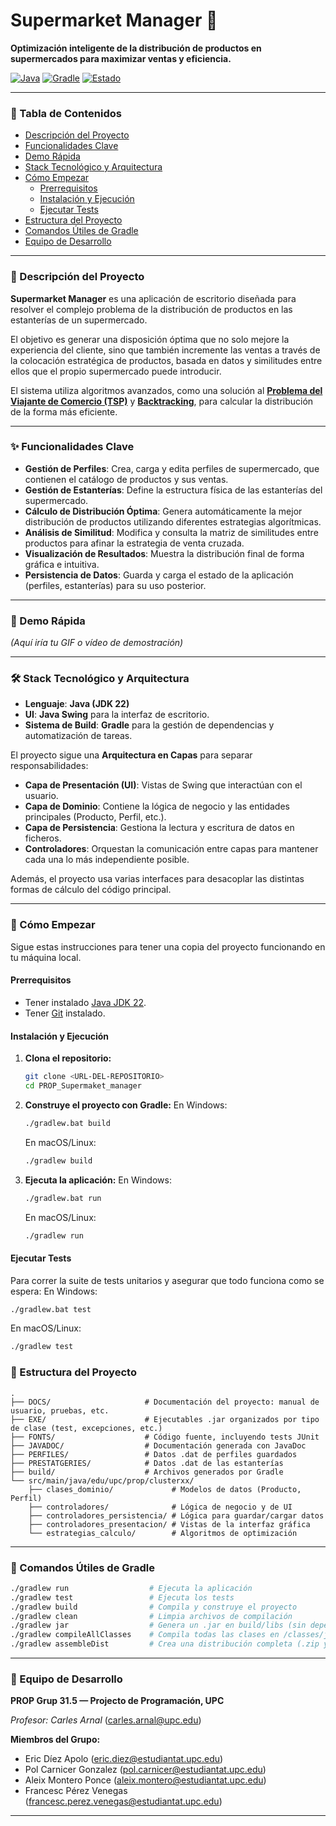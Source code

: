 # Supermarket Manager 🛒

**Optimización inteligente de la distribución de productos en supermercados para maximizar ventas y eficiencia.**

[![Java](https://img.shields.io/badge/Java-22%2B-blue.svg)](https://www.java.com) [![Gradle](https://img.shields.io/badge/Gradle-7.0-blue.svg)](https://gradle.org) [![Estado](https://img.shields.io/badge/estado-finalizado-green.svg)](https://shields.io/)

---

### 📖 Tabla de Contenidos

* [Descripción del Proyecto](#-descripción-del-proyecto)
* [Funcionalidades Clave](#-funcionalidades-clave)
* [Demo Rápida](#-demo-rápida)
* [Stack Tecnológico y Arquitectura](#-stack-tecnológico-y-arquitectura)
* [Cómo Empezar](#-cómo-empezar)
    * [Prerrequisitos](#prerrequisitos)
    * [Instalación y Ejecución](#instalación-y-ejecución)
    * [Ejecutar Tests](#ejecutar-tests)
* [Estructura del Proyecto](#-estructura-del-proyecto)
* [Comandos Útiles de Gradle](#-comandos-útiles-de-gradle)
* [Equipo de Desarrollo](#-equipo-de-desarrollo)

---

### 🎯 Descripción del Proyecto

**Supermarket Manager** es una aplicación de escritorio diseñada para resolver el complejo problema de la distribución de productos en las estanterías de un supermercado.

El objetivo es generar una disposición óptima que no solo mejore la experiencia del cliente, sino que también incremente las ventas a través de la colocación estratégica de productos, basada en datos y similitudes entre ellos que el propio supermercado puede introducir.

El sistema utiliza algoritmos avanzados, como una solución al [**Problema del Viajante de Comercio (TSP)**](https://en.wikipedia.org/wiki/Travelling_salesman_problem) y [**Backtracking**](https://en.wikipedia.org/wiki/Backtracking), para calcular la distribución de la forma más eficiente.

---

### ✨ Funcionalidades Clave

* **Gestión de Perfiles**: Crea, carga y edita perfiles de supermercado, que contienen el catálogo de productos y sus ventas.
* **Gestión de Estanterías**: Define la estructura física de las estanterías del supermercado.
* **Cálculo de Distribución Óptima**: Genera automáticamente la mejor distribución de productos utilizando diferentes estrategias algorítmicas.
* **Análisis de Similitud**: Modifica y consulta la matriz de similitudes entre productos para afinar la estrategia de venta cruzada.
* **Visualización de Resultados**: Muestra la distribución final de forma gráfica e intuitiva.
* **Persistencia de Datos**: Guarda y carga el estado de la aplicación (perfiles, estanterías) para su uso posterior.

---

### 🚀 Demo Rápida

*(Aquí iría tu GIF o vídeo de demostración)*

---

### 🛠️ Stack Tecnológico y Arquitectura

* **Lenguaje**: **Java (JDK 22)**
* **UI**: **Java Swing** para la interfaz de escritorio.
* **Sistema de Build**: **Gradle** para la gestión de dependencias y automatización de tareas.

El proyecto sigue una **Arquitectura en Capas** para separar responsabilidades:

* **Capa de Presentación (UI)**: Vistas de Swing que interactúan con el usuario.
* **Capa de Dominio**: Contiene la lógica de negocio y las entidades principales (Producto, Perfil, etc.).
* **Capa de Persistencia**: Gestiona la lectura y escritura de datos en ficheros.
* **Controladores**: Orquestan la comunicación entre capas para mantener cada una lo más independiente posible.

Además, el proyecto usa varias interfaces para desacoplar las distintas formas de cálculo del código principal.

---

### 🏁 Cómo Empezar

Sigue estas instrucciones para tener una copia del proyecto funcionando en tu máquina local.

#### Prerrequisitos

* Tener instalado [Java JDK 22](https://www.oracle.com/java/technologies/javase/jdk22-archive-downloads.html).
* Tener [Git](https://git-scm.com/downloads) instalado.

#### Instalación y Ejecución

1.  **Clona el repositorio:**
    ```bash
    git clone <URL-DEL-REPOSITORIO>
    cd PROP_Supermaket_manager
    ```

2.  **Construye el proyecto con Gradle:**
    En Windows:
    ```bash
    ./gradlew.bat build
    ```
    En macOS/Linux:
    ```bash
    ./gradlew build
    ```

3.  **Ejecuta la aplicación:**
    En Windows:
    ```bash
    ./gradlew.bat run
    ```
    En macOS/Linux:
    ```bash
    ./gradlew run
    ```

#### Ejecutar Tests

Para correr la suite de tests unitarios y asegurar que todo funciona como se espera:
En Windows:
```bash
./gradlew.bat test
 ```

En macOS/Linux:

```bash
./gradlew test
 ```

### 📁 Estructura del Proyecto

```
.
├── DOCS/                     # Documentación del proyecto: manual de usuario, pruebas, etc.
├── EXE/                      # Ejecutables .jar organizados por tipo de clase (test, excepciones, etc.)
├── FONTS/                    # Código fuente, incluyendo tests JUnit
├── JAVADOC/                  # Documentación generada con JavaDoc
├── PERFILES/                 # Datos .dat de perfiles guardados
├── PRESTATGERIES/            # Datos .dat de las estanterías
├── build/                    # Archivos generados por Gradle
└── src/main/java/edu/upc/prop/clusterxx/
    ├── clases_dominio/             # Modelos de datos (Producto, Perfil)
    ├── controladores/              # Lógica de negocio y de UI
    ├── controladores_persistencia/ # Lógica para guardar/cargar datos
    ├── controladores_presentacion/ # Vistas de la interfaz gráfica
    └── estrategias_calculo/        # Algoritmos de optimización
```

---

### 🧰 Comandos Útiles de Gradle

```bash
./gradlew run                  # Ejecuta la aplicación
./gradlew test                 # Ejecuta los tests
./gradlew build                # Compila y construye el proyecto
./gradlew clean                # Limpia archivos de compilación
./gradlew jar                  # Genera un .jar en build/libs (sin dependencias)
./gradlew compileAllClasses    # Compila todas las clases en /classes/java
./gradlew assembleDist         # Crea una distribución completa (.zip y .tar) para ejecutar sin IDE
```

---

### 👥 Equipo de Desarrollo

**PROP Grup 31.5 — Projecto de Programación, UPC**

*Profesor: Carles Arnal* ([carles.arnal@upc.edu]())

**Miembros del Grupo:**

- Eric Díez Apolo ([eric.diez@estudiantat.upc.edu]())
- Pol Carnicer Gonzalez ([pol.carnicer@estudiantat.upc.edu]())
- Aleix Montero Ponce ([aleix.montero@estudiantat.upc.edu]())
- Francesc Pérez Venegas ([francesc.perez.venegas@estudiantat.upc.edu]())

---

